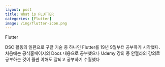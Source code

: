 ```yaml
---
layout: post
title: What is FLUTTER
categories: [Flutter]
image: /img/flutter-icon.png
---
```


Flutter

DSC 활동의 일환으로 구글 기술 중 하나인 Flutter를 19년 9월부터 공부하기 시작했다. 
처음에는 공식홈페이지의 Docs 내용으로 공부했으나 Udemy 강의 중 안젤라의 강의로 공부하는 것이
훨씬 이해도 잘되고 공부하기 수월했다
